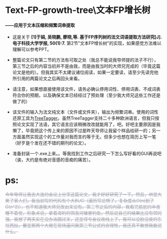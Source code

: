 # Text-FP-growth-tree\文本FP增长树   
#### ——应用于文本压缩和频繁词串提取   

<font >

 - 这是关于
   **[1]于娟, 吴晓鹏, 廖晓,等. 基于FP序列树的法文词语提取方法研究[J]. 电子科技大学学报, 50(1):7.** 
   第2节"文本FP增长树"的实现，如果感觉方法难以理解可以参考PPT。

</font>

<font  >

 - 整篇论文只有第二节的方法有可取之处（我总不能说我导师提的法子不行），第三节之后的内容当初并不是由我，而是由我当时的大师兄完成的（毕竟这篇论文是他的）。但我其实不太建议诸位阅读，如果一定要读，请至少先读完他所引用的两篇论文之后再回头来看。
<font  >

 - 请注意，如果想直接使用该文件，请务必确认停用词性、停用词表、不成词表符合你的预期，以及确保文本已经经过了预处理（至少我大师兄这些工作还是做了的）
<font  >

 - 该文件的输入为法文纯文本（文件或文件夹），输出为频繁词串。使用的词性还原工具为[TreeTagger](https://www.cis.lmu.de/~schmid/tools/TreeTagger/)。虽然TreeTagger支持二十多种欧洲语言，但我只按照论文实现了法语，其它语言应该稍微改改就能用了，吧。好吧主要原因是我懒了，毕竟把这个传上来的原因不过是昨天导师让我留个样品给研一的；另一方面虽然实现这个的工作量对我而言约等于无，但多少也想在简历上写一笔（好歹是个发在还不错的期刊的论文）。
<font  >

 - 准备封装一个.exe上来。。等我找到工作之后研究一下怎么写好看的GUI再说吧（诶，大约是有绝对音感的音痴的痛苦）。

# ps:
<font color=#999AAA >~~今年导师让我去大连的会议上分享这篇论文，我才好好研究了一下。然后，哄堂大笑了家人们，我当初写的代码有个大BUG（遍历写岔劈了，复杂度从O(n)到了O(n^2)），也不知道我大师兄改出来没有。第三节之后的内容，我看完尴尬的半夜睡不着觉，形象点说，拿着海钓的饵去河塘里钓鱼，然后说自己的结果比没有饵的强。我想了两天实在没办法圆过来，还是得亏会议改线上了，我可以没脸没皮的东拉西扯。要是那两个大佬在现场逼问我第三节公式的合理性，我还真不敢想我能说什么。~~ 
